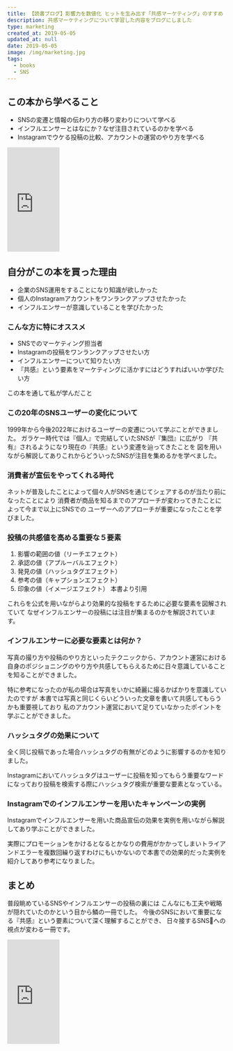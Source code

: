 ```yaml
---
title: 【読書ブログ】影響力を数値化 ヒットを生み出す「共感マーケティング」のすすめ
description: 共感マーケティングについて学習した内容をブログにしました
type: marketing
created_at: 2019-05-05
updated_at: null
date: 2019-05-05
image: /img/marketing.jpg
tags:
  - books
  - SNS
---
```


## この本から学べること

* SNSの変遷と情報の伝わり方の移り変わりについて学べる
* インフルエンサーとはなにか？なぜ注目されているのかを学べる
* Instagramでウケる投稿の比較、アカウントの運営のやり方を学べる

<iframe style="width: 120px; height: 240px;" src="https://rcm-fe.amazon-adsystem.com/e/cm?ref=qf_sp_asin_til&t=genki001-22&m=amazon&o=9&p=8&l=as1&IS2=1&detail=1&asins=4296101315&linkId=8b6a2e63c3194d478eb968dca703a77b&bc1=000000&lt1=_blank&fc1=333333&lc1=0066c0&bg1=ffffff&f=ifr" frameborder="0" marginwidth="0" marginheight="0" scrolling="no"></iframe>

## 自分がこの本を買った理由

* 企業のSNS運用をすることになり知識が欲しかった
* 個人のInstagramアカウントをワンランクアップさせたかった
* インフルエンサーが意識していることを学びたかった

### こんな方に特にオススメ

* SNSでのマーケティング担当者
* Instagramの投稿をワンランクアップさせたい方
* インフルエンサーについて知りたい方
* 『共感』という要素をマーケティングに活かすにはどうすればいいか学びたい方

この本を通して私が学んだこと

### この20年のSNSユーザーの変化について
1999年から今後2022年におけるユーザーの変遷について学ぶことができました。
ガラケー時代では『個人』で完結していたSNSが『集団』に広がり
『共有』されるようになり現在の『共感』という変遷を辿ってきたことを
図を用いながら解説してありこれからどういったSNSが注目を集めるかを学べました。

### 消費者が宣伝をやってくれる時代
ネットが普及したことによって個々人がSNSを通じてシェアするのが当たり前になったことにより
消費者が商品を知るまでのアプローチが変わってきたことによって今まで以上にSNSでの
ユーザーへのアプローチが重要になったことを学びました。

### 投稿の共感値を高める重要な５要素

1.  影響の範囲の値（リーチエフェクト）
2.  承認の値（アプルーバルエフェクト）
3.  発見の値（ハッシュタグエフェクト）
4.  参考の値（キャプションエフェクト）
5.  印象の値（イメージエフェクト）
本書より引用

これらを公式を用いながらより効果的な投稿をするために必要な要素を図解されていて
なぜインフルエンサーの投稿には注目が集まるのかを解説されています。

### インフルエンサーに必要な要素とは何か？

写真の撮り方や投稿のやり方といったテクニックから、アカウント運営における
自身のポジショニングのやり方や共感してもらえるために日々意識していることを知ることができました。

特に参考になったのが私の場合は写真をいかに綺麗に撮るかばかりを意識していたのですが
本書では写真と同じくらいどういった文章を書いて共感してもらうかも重要視しており
私のアカウント運営において足りていなかったポイントを学ぶことができました。

### ハッシュタグの効果について

全く同じ投稿であった場合ハッシュタグの有無がどのように影響するのかを知りました。

Instagramにおいてハッシュタグはユーザーに投稿を知ってもらう重要なワードになっており投稿を検索する際にハッシュタグ検索が重要な要素となっている。

### Instagramでのインフルエンサーを用いたキャンペーンの実例

Instagramでインフルエンサーを用いた商品宣伝の効果を実例を用いながら解説してあり学ぶことができました。

実際にプロモーションをかけるとなるとかなりの費用がかかってしまいトライアンドエラーを複数回繰り返すわけにもいかないので本書での効果的だった実例を紹介してあり参考になりました。

## まとめ

普段眺めているSNSやインフルエンサーの投稿の裏には
こんなにも工夫や戦略が隠れていたのかという目から鱗の一冊でした。
今後のSNSにおいて重要になる『共感』という要素について深く理解することができ、
日々接するSNSへの視点が変わる一冊です。

<iframe style="width: 120px; height: 240px;" src="https://rcm-fe.amazon-adsystem.com/e/cm?ref=qf_sp_asin_til&t=genki001-22&m=amazon&o=9&p=8&l=as1&IS2=1&detail=1&asins=4296101315&linkId=8b6a2e63c3194d478eb968dca703a77b&bc1=000000&lt1=_blank&fc1=333333&lc1=0066c0&bg1=ffffff&f=ifr" frameborder="0" marginwidth="0" marginheight="0" scrolling="no"></iframe>
